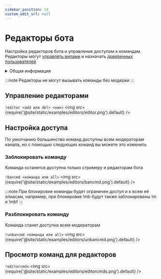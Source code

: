 ```yaml
---
sidebar_position: 14
custom_edit_url: null
---
```


# Редакторы бота

Настройка редакторов бота и управление доступом к командам. Редакторы могут [управлять випами](./vips.md) и назначать [доверенных пользователей](./trusted-users.md)

<details>
  <summary>Общая информация</summary>
  <ul>
    <li><b>Название:</b> editor</li>
    <li><b>Элиасы:</b> bancmd, unbancmd</li>
    <li><b>Кулдаун:</b> общий 5 секунд</li>
    <li><a href="https://github.com/Relanit/ModBoty/blob/master/ModBoty/cogs/editors.py"><b>Исходный код</b></a></li>
  </ul>
</details>

:::note
Редакторы не могут вызывать команды без модерки
:::

## Управление редакторами
`!editor <add или del> <ник>`
<img src={require('@site/static/examples/editors/editor.png').default} />

## Настройка доступа

По умолчанию большинство команд доступны всем модераторам канала, но с помощью следующих команд вы можете это изменить

### Заблокировать команду
Команда останется доступна только стримеру и редакторам бота

`!bancmd <команда или all>`
<img src={require('@site/static/examples/editors/bancmd.png').default} /> <p></p>

:::note
При блокировке команды будет ограничен доступ и к всем её элиасам, например, при блокировке !mb будут также заблокированы !m и !mbf
:::

### Разблокировать команду
Команда станет доступна всем модераторам

`!unbancmd <команда или all>`
<img src={require('@site/static/examples/editors/unbancmd.png').default} />

## Просмотр команд для редакторов
`!editorcmds`
<img src={require('@site/static/examples/editors/editorcmds.png').default} />